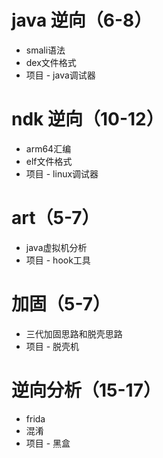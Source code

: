 # java 逆向（6-8）
* smali语法
* dex文件格式
* 项目 - java调试器

# ndk 逆向（10-12）
* arm64汇编
* elf文件格式
* 项目 - linux调试器

# art（5-7）
* java虚拟机分析
* 项目 - hook工具

# 加固（5-7）
* 三代加固思路和脱壳思路
* 项目 - 脱壳机

# 逆向分析（15-17）
* frida
* 混淆
* 项目 - 黑盒